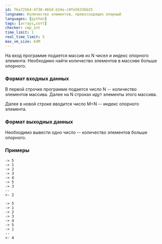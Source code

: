 ```yaml
---
id: f6a72564-4f38-465d-b34e-c0fe56336b25
longname: Количество элементов, превосходящих опорный
languages: [python]
tags: [arrays,sort]
checker: cmp_int
time_limit: 1
real_time_limit: 5
max_vm_size: 64M
---
```


На вход программе подается массив из N чисел и индекс опорного элемента. Необходимо найти количество элементов в массиве больше опорного.

### Формат входных данных

В первой строчке программе подается число N -- количество элементов массива. Далее на N строках идут элементы этого массива.

Далее в новой строке вводится число M<N -- индекс опорного элемента.

### Формат выходных данных

Необходимо вывести одно число -- количество элементов больше опорного.

### Примеры

```
-> 5
-> 1
-> 2
-> 3
-> 4
-> 5
-> 3
--
<- 2
```

```
-> 5
-> 1
-> 2
-> 3
-> 4
-> 5
-> 1
--
<- 4
```
